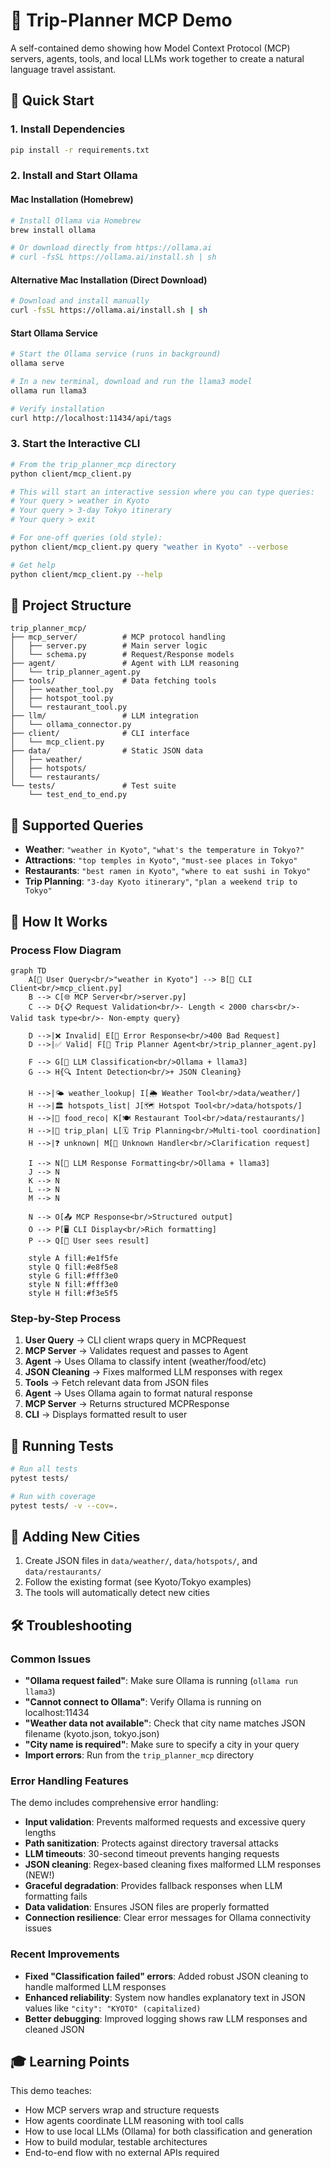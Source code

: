 # 🧠 Trip-Planner MCP Demo

A self-contained demo showing how Model Context Protocol (MCP) servers, agents, tools, and local LLMs work together to create a natural language travel assistant.

## 🚀 Quick Start

### 1. Install Dependencies
```bash
pip install -r requirements.txt
```

### 2. Install and Start Ollama

#### Mac Installation (Homebrew)
```bash
# Install Ollama via Homebrew
brew install ollama

# Or download directly from https://ollama.ai
# curl -fsSL https://ollama.ai/install.sh | sh
```

#### Alternative Mac Installation (Direct Download)
```bash
# Download and install manually
curl -fsSL https://ollama.ai/install.sh | sh
```

#### Start Ollama Service
```bash
# Start the Ollama service (runs in background)
ollama serve

# In a new terminal, download and run the llama3 model
ollama run llama3

# Verify installation
curl http://localhost:11434/api/tags
```

### 3. Start the Interactive CLI
```bash
# From the trip_planner_mcp directory
python client/mcp_client.py

# This will start an interactive session where you can type queries:
# Your query > weather in Kyoto
# Your query > 3-day Tokyo itinerary
# Your query > exit

# For one-off queries (old style):
python client/mcp_client.py query "weather in Kyoto" --verbose

# Get help
python client/mcp_client.py --help
```

## 📁 Project Structure

```
trip_planner_mcp/
├── mcp_server/          # MCP protocol handling
│   ├── server.py        # Main server logic
│   └── schema.py        # Request/Response models
├── agent/               # Agent with LLM reasoning
│   └── trip_planner_agent.py
├── tools/               # Data fetching tools
│   ├── weather_tool.py
│   ├── hotspot_tool.py
│   └── restaurant_tool.py
├── llm/                 # LLM integration
│   └── ollama_connector.py
├── client/              # CLI interface
│   └── mcp_client.py
├── data/                # Static JSON data
│   ├── weather/
│   ├── hotspots/
│   └── restaurants/
└── tests/               # Test suite
    └── test_end_to_end.py
```

## 🎯 Supported Queries

- **Weather**: `"weather in Kyoto"`, `"what's the temperature in Tokyo?"`
- **Attractions**: `"top temples in Kyoto"`, `"must-see places in Tokyo"`
- **Restaurants**: `"best ramen in Kyoto"`, `"where to eat sushi in Tokyo"`
- **Trip Planning**: `"3-day Kyoto itinerary"`, `"plan a weekend trip to Tokyo"`

## 🔧 How It Works

### Process Flow Diagram

```mermaid
graph TD
    A[👤 User Query<br/>"weather in Kyoto"] --> B[📱 CLI Client<br/>mcp_client.py]
    B --> C[🌐 MCP Server<br/>server.py]
    C --> D{📋 Request Validation<br/>- Length < 2000 chars<br/>- Valid task type<br/>- Non-empty query}
    
    D -->|❌ Invalid| E[🚫 Error Response<br/>400 Bad Request]
    D -->|✅ Valid| F[🧠 Trip Planner Agent<br/>trip_planner_agent.py]
    
    F --> G[🤖 LLM Classification<br/>Ollama + llama3]
    G --> H{🔍 Intent Detection<br/>+ JSON Cleaning}
    
    H -->|🌤️ weather_lookup| I[🌦️ Weather Tool<br/>data/weather/]
    H -->|🏛️ hotspots_list| J[🗺️ Hotspot Tool<br/>data/hotspots/]
    H -->|🍜 food_reco| K[🍽️ Restaurant Tool<br/>data/restaurants/]
    H -->|📅 trip_plan| L[🗓️ Trip Planning<br/>Multi-tool coordination]
    H -->|❓ unknown| M[🤷 Unknown Handler<br/>Clarification request]
    
    I --> N[🤖 LLM Response Formatting<br/>Ollama + llama3]
    J --> N
    K --> N
    L --> N
    M --> N
    
    N --> O[📤 MCP Response<br/>Structured output]
    O --> P[🖥️ CLI Display<br/>Rich formatting]
    P --> Q[👤 User sees result]
    
    style A fill:#e1f5fe
    style Q fill:#e8f5e8
    style G fill:#fff3e0
    style N fill:#fff3e0
    style H fill:#f3e5f5
```

### Step-by-Step Process

1. **User Query** → CLI client wraps query in MCPRequest
2. **MCP Server** → Validates request and passes to Agent
3. **Agent** → Uses Ollama to classify intent (weather/food/etc)
4. **JSON Cleaning** → Fixes malformed LLM responses with regex
5. **Tools** → Fetch relevant data from JSON files
6. **Agent** → Uses Ollama again to format natural response
7. **MCP Server** → Returns structured MCPResponse
8. **CLI** → Displays formatted result to user

## 🧪 Running Tests

```bash
# Run all tests
pytest tests/

# Run with coverage
pytest tests/ -v --cov=.
```

## 📝 Adding New Cities

1. Create JSON files in `data/weather/`, `data/hotspots/`, and `data/restaurants/`
2. Follow the existing format (see Kyoto/Tokyo examples)
3. The tools will automatically detect new cities

## 🛠️ Troubleshooting

### Common Issues
- **"Ollama request failed"**: Make sure Ollama is running (`ollama run llama3`)
- **"Cannot connect to Ollama"**: Verify Ollama is running on localhost:11434
- **"Weather data not available"**: Check that city name matches JSON filename (kyoto.json, tokyo.json)
- **"City name is required"**: Make sure to specify a city in your query
- **Import errors**: Run from the `trip_planner_mcp` directory

### Error Handling Features
The demo includes comprehensive error handling:
- **Input validation**: Prevents malformed requests and excessive query lengths
- **Path sanitization**: Protects against directory traversal attacks
- **LLM timeouts**: 30-second timeout prevents hanging requests
- **JSON cleaning**: Regex-based cleaning fixes malformed LLM responses (NEW!)
- **Graceful degradation**: Provides fallback responses when LLM formatting fails
- **Data validation**: Ensures JSON files are properly formatted
- **Connection resilience**: Clear error messages for Ollama connectivity issues

### Recent Improvements
- **Fixed "Classification failed" errors**: Added robust JSON cleaning to handle malformed LLM responses
- **Enhanced reliability**: System now handles explanatory text in JSON values like `"city": "KYOTO" (capitalized)`
- **Better debugging**: Improved logging shows raw LLM responses and cleaned JSON

## 🎓 Learning Points

This demo teaches:
- How MCP servers wrap and structure requests
- How agents coordinate LLM reasoning with tool calls
- How to use local LLMs (Ollama) for both classification and generation
- How to build modular, testable architectures
- End-to-end flow with no external APIs required